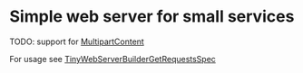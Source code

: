 # Simple web server for small services

TODO: support for [MultipartContent](src/main/java/ee/fj/http/tinyweb/server/request/MultipartContent.java)

For usage see [TinyWebServerBuilderGetRequestsSpec](src/test/groovy/ee/fj/http/tinyweb/TinyWebServerBuilderGetRequestsSpec.groovy)